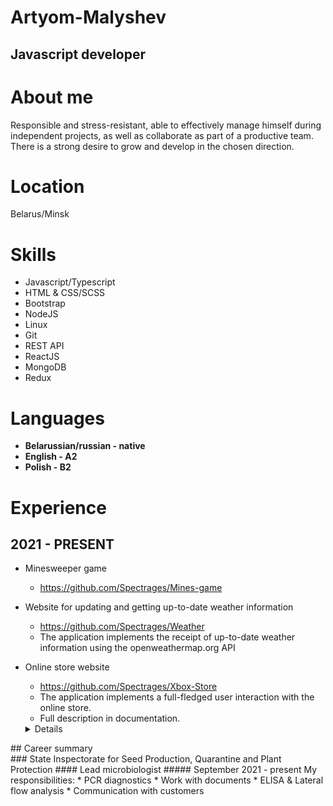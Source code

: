 # Artyom-Malyshev
## Javascript developer

# About me

Responsible and stress-resistant, able to effectively manage himself during independent projects, as well as collaborate as part of a productive team. There is a strong desire to grow and develop in the chosen direction.

# Location
Belarus/Minsk

# Skills

* Javascript/Typescript
* HTML & CSS/SCSS
* Bootstrap
* NodeJS
* Linux
* Git
* REST API
* ReactJS
* MongoDB
* Redux

# Languages
* **Belarussian/russian - native**
* **English - A2**
* **Polish - B2** 

# Experience

## 2021 - PRESENT

* Minesweeper game
    * https://github.com/Spectrages/Mines-game
  
* Website for updating and getting up-to-date weather information
    * https://github.com/Spectrages/Weather
    * The application implements the receipt of up-to-date weather information using the openweathermap.org API
   
* Online store website
    * https://github.com/Spectrages/Xbox-Store
    * The application implements a full-fledged user interaction with the online store. 
    * Full description in documentation.
    
   <details>
<summary> ## Career summary </summary>
   ### State Inspectorate for Seed Production, Quarantine and 
Plant Protection
   #### Lead microbiologist
   ##### September 2021 - present
   My responsibilities:
   * PCR diagnostics
   * Work with documents
   * ELISA & Lateral flow analysis
   * Communication with customers
   </details>
